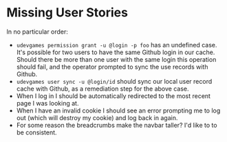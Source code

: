 # Missing User Stories

In no particular order:

* `udevgames permission grant -u @login -p foo` has an undefined case. It's
  possible for two users to have the same Github login in our cache. Should
  there be more than one user with the same login this operation should fail,
  and the operator prompted to sync the use records with Github.
* `udevgames user sync -u @login/id` should sync our local user record cache
  with Github, as a remediation step for the above case.
* When I log in I should be automatically redirected to the most recent page I
  was looking at.
* When I have an invalid cookie I should see an error prompting me to log out
  (which will destroy my cookie) and log back in again.
* For some reason the breadcrumbs make the navbar taller? I'd like to to be
  consistent.